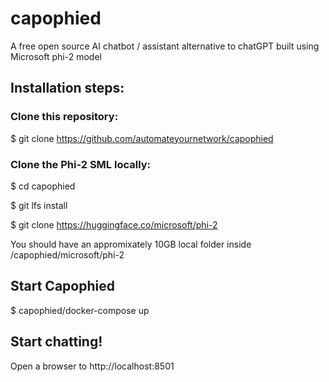 # capophied
A free open source AI chatbot / assistant alternative to chatGPT built using Microsoft phi-2 model

## Installation steps: 

### Clone this repository:
$ git clone https://github.com/automateyournetwork/capophied

### Clone the Phi-2 SML locally: 

$ cd capophied

$ git lfs install

$ git clone https://huggingface.co/microsoft/phi-2

You should have an appromixately 10GB local folder inside /capophied/microsoft/phi-2

## Start Capophied
$ capophied/docker-compose up

## Start chatting!

Open a browser to http://localhost:8501
